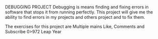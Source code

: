 DEBUGGING PROJECT
Debugging is means finding and fixing errors in software that stops it from running perfectly. 
This project will give me the ability to find errors in my projects and others project and to fix them.

The exercises for this project are 
Multiple mains
Like, Comments and Subscribe
0>972
Leap Year
